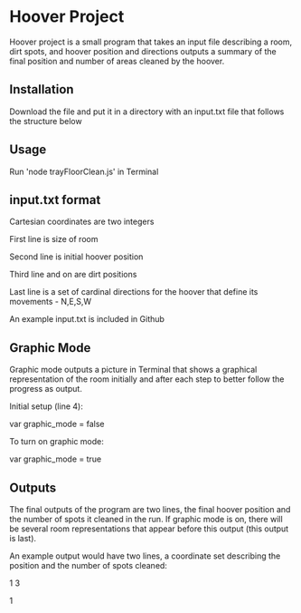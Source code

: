 # Hoover Project

Hoover project is a small program that takes an input file describing a room, dirt spots, and hoover position and directions outputs a summary of the final position and number of areas cleaned by the hoover. 

## Installation

Download the file and put it in a directory with an input.txt file that follows the structure below

## Usage

Run 'node trayFloorClean.js' in Terminal

## input.txt format

Cartesian coordinates are two integers

First line is size of room

Second line is initial hoover position

Third line and on are dirt positions

Last line is a set of cardinal directions for the hoover that define its movements - N,E,S,W

An example input.txt is included in Github

## Graphic Mode

Graphic mode outputs a picture in Terminal that shows a graphical representation of the room initially and after each step to better follow the progress as output. 

Initial setup (line 4):

var graphic_mode = false

To turn on graphic mode:

var graphic_mode = true

## Outputs

The final outputs of the program are two lines, the final hoover position and the number of spots it cleaned in the run. If graphic mode is on, there will be several room representations that appear before this output (this output is last).

An example output would have two lines, a coordinate set describing the position and the number of spots cleaned:

1 3

1

